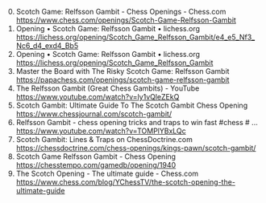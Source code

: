 0. Scotch Game: Relfsson Gambit - Chess Openings - Chess.com
https://www.chess.com/openings/Scotch-Game-Relfsson-Gambit
1. Opening • Scotch Game: Relfsson Gambit • lichess.org
https://lichess.org/opening/Scotch_Game_Relfsson_Gambit/e4_e5_Nf3_Nc6_d4_exd4_Bb5
2. Opening • Scotch Game: Relfsson Gambit • lichess.org
https://lichess.org/opening/Scotch_Game_Relfsson_Gambit
3. Master the Board with The Risky Scotch Game: Relfsson Gambit
https://papachess.com/openings/scotch-game-relfsson-gambit
4. The Relfsson Gambit (Great Chess Gambits) - YouTube
https://www.youtube.com/watch?v=ly1vQleZEkQ
5. Scotch Gambit: Ultimate Guide To The Scotch Gambit Chess Opening
https://www.chessjournal.com/scotch-gambit/
6. Relfsson Gambit - chess opening tricks and traps to win fast #chess # ...
https://www.youtube.com/watch?v=TOMPlYBxLQc
7. Scotch Gambit: Lines & Traps on ChessDoctrine.com
https://chessdoctrine.com/chess-openings/kings-pawn/scotch-gambit/
8. Scotch Game Relfsson Gambit - Chess Opening
https://chesstempo.com/gamedb/opening/1940
9. The Scotch Opening - The ultimate guide - Chess.com
https://www.chess.com/blog/YChessTV/the-scotch-opening-the-ultimate-guide
